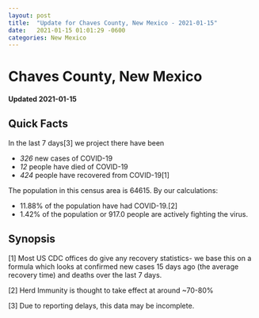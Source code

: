 ```yaml
---
layout: post
title:  "Update for Chaves County, New Mexico - 2021-01-15"
date:   2021-01-15 01:01:29 -0600
categories: New Mexico
---
```


# Chaves County, New Mexico
#### Updated 2021-01-15

## Quick Facts

In the last 7 days[3] we project there have been
- *326* new cases of COVID-19
- *12* people have died of COVID-19
- *424* people have recovered from COVID-19[1]

The population in this census area is 64615. By our calculations:
- 11.88% of the population have had COVID-19.[2]
- 1.42% of the population or 917.0 people are actively fighting the virus.

## Synopsis




[1] Most US CDC offices do give any recovery statistics- we base this on a formula which looks at confirmed new cases
15 days ago (the average recovery time) and deaths over the last 7 days.

[2] Herd Immunity is thought to take effect at around ~70-80%

[3] Due to reporting delays, this data may be incomplete.
 
    